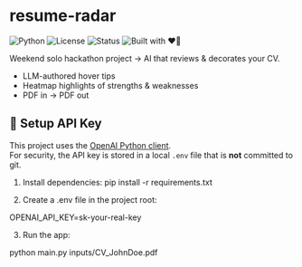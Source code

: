 # resume-radar

![Python](https://img.shields.io/badge/python-3.12-blue)
![License](https://img.shields.io/badge/license-MIT-green)
![Status](https://img.shields.io/badge/status-hackathon--MVP-orange)
![Built with ❤️🤖](https://img.shields.io/badge/built%20with-%E2%9D%A4%EF%B8%8F%20%2B%20%F0%9F%A4%96-red)

Weekend solo hackathon project → AI that reviews & decorates your CV.  
- LLM-authored hover tips  
- Heatmap highlights of strengths & weaknesses  
- PDF in → PDF out 

## 🔑 Setup API Key

This project uses the [OpenAI Python client](https://github.com/openai/openai-python).  
For security, the API key is stored in a local `.env` file that is **not** committed to git.

1. Install dependencies:
   pip install -r requirements.txt

2. Create a .env file in the project root:

OPENAI_API_KEY=sk-your-real-key

3. Run the app:

python main.py inputs/CV_JohnDoe.pdf

